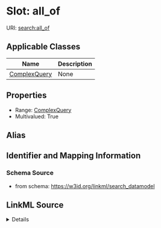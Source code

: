 # Slot: all_of

URI: [search:all_of](https://w3id.org/linkml/search_datamodel/all_of)



<!-- no inheritance hierarchy -->




## Applicable Classes

| Name | Description |
| --- | --- |
[ComplexQuery](ComplexQuery.md) | None






## Properties

* Range: [ComplexQuery](ComplexQuery.md)
* Multivalued: True







## Alias




## Identifier and Mapping Information







### Schema Source


* from schema: https://w3id.org/linkml/search_datamodel




## LinkML Source

<details>
```yaml
name: all_of
from_schema: https://w3id.org/linkml/search_datamodel
rank: 1000
multivalued: true
alias: all_of
owner: ComplexQuery
domain_of:
- ComplexQuery
range: ComplexQuery

```
</details>